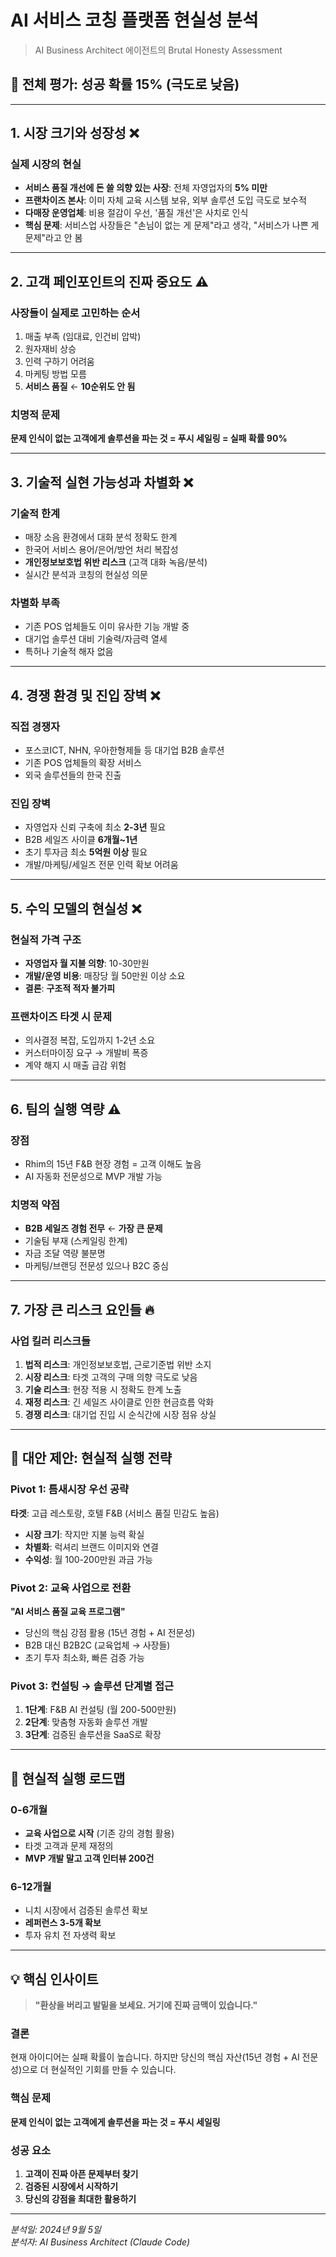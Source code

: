 # AI 서비스 코칭 플랫폼 현실성 분석

> AI Business Architect 에이전트의 Brutal Honesty Assessment

## 🚨 전체 평가: 성공 확률 15% (극도로 낮음)

---

## 1. 시장 크기와 성장성 ❌

### 실제 시장의 현실
- **서비스 품질 개선에 돈 쓸 의향 있는 사장**: 전체 자영업자의 **5% 미만**
- **프랜차이즈 본사**: 이미 자체 교육 시스템 보유, 외부 솔루션 도입 극도로 보수적
- **다매장 운영업체**: 비용 절감이 우선, '품질 개선'은 사치로 인식
- **핵심 문제**: 서비스업 사장들은 "손님이 없는 게 문제"라고 생각, "서비스가 나쁜 게 문제"라고 안 봄

---

## 2. 고객 페인포인트의 진짜 중요도 ⚠️

### 사장들이 실제로 고민하는 순서
1. 매출 부족 (임대료, 인건비 압박)
2. 원자재비 상승
3. 인력 구하기 어려움
4. 마케팅 방법 모름
5. **서비스 품질** ← **10순위도 안 됨**

### 치명적 문제
**문제 인식이 없는 고객에게 솔루션을 파는 것 = 푸시 세일링 = 실패 확률 90%**

---

## 3. 기술적 실현 가능성과 차별화 ❌

### 기술적 한계
- 매장 소음 환경에서 대화 분석 정확도 한계
- 한국어 서비스 용어/은어/방언 처리 복잡성
- **개인정보보호법 위반 리스크** (고객 대화 녹음/분석)
- 실시간 분석과 코칭의 현실성 의문

### 차별화 부족
- 기존 POS 업체들도 이미 유사한 기능 개발 중
- 대기업 솔루션 대비 기술력/자금력 열세
- 특허나 기술적 해자 없음

---

## 4. 경쟁 환경 및 진입 장벽 ❌

### 직접 경쟁자
- 포스코ICT, NHN, 우아한형제들 등 대기업 B2B 솔루션
- 기존 POS 업체들의 확장 서비스
- 외국 솔루션들의 한국 진출

### 진입 장벽
- 자영업자 신뢰 구축에 최소 **2-3년** 필요
- B2B 세일즈 사이클 **6개월~1년**
- 초기 투자금 최소 **5억원 이상** 필요
- 개발/마케팅/세일즈 전문 인력 확보 어려움

---

## 5. 수익 모델의 현실성 ❌

### 현실적 가격 구조
- **자영업자 월 지불 의향**: 10-30만원
- **개발/운영 비용**: 매장당 월 50만원 이상 소요
- **결론**: **구조적 적자 불가피**

### 프랜차이즈 타겟 시 문제
- 의사결정 복잡, 도입까지 1-2년 소요
- 커스터마이징 요구 → 개발비 폭증
- 계약 해지 시 매출 급감 위험

---

## 6. 팀의 실행 역량 ⚠️

### 장점
- Rhim의 15년 F&B 현장 경험 = 고객 이해도 높음
- AI 자동화 전문성으로 MVP 개발 가능

### 치명적 약점
- **B2B 세일즈 경험 전무** ← **가장 큰 문제**
- 기술팀 부재 (스케일링 한계)
- 자금 조달 역량 불분명
- 마케팅/브랜딩 전문성 있으나 B2C 중심

---

## 7. 가장 큰 리스크 요인들 🔥

### 사업 킬러 리스크들
1. **법적 리스크**: 개인정보보호법, 근로기준법 위반 소지
2. **시장 리스크**: 타겟 고객의 구매 의향 극도로 낮음
3. **기술 리스크**: 현장 적용 시 정확도 한계 노출
4. **재정 리스크**: 긴 세일즈 사이클로 인한 현금흐름 악화
5. **경쟁 리스크**: 대기업 진입 시 순식간에 시장 점유 상실

---

## 🎯 대안 제안: 현실적 실행 전략

### Pivot 1: 틈새시장 우선 공략
**타겟**: 고급 레스토랑, 호텔 F&B (서비스 품질 민감도 높음)
- **시장 크기**: 작지만 지불 능력 확실
- **차별화**: 럭셔리 브랜드 이미지와 연결
- **수익성**: 월 100-200만원 과금 가능

### Pivot 2: 교육 사업으로 전환
**"AI 서비스 품질 교육 프로그램"**
- 당신의 핵심 강점 활용 (15년 경험 + AI 전문성)
- B2B 대신 B2B2C (교육업체 → 사장들)
- 초기 투자 최소화, 빠른 검증 가능

### Pivot 3: 컨설팅 → 솔루션 단계별 접근
1. **1단계**: F&B AI 컨설팅 (월 200-500만원)
2. **2단계**: 맞춤형 자동화 솔루션 개발
3. **3단계**: 검증된 솔루션을 SaaS로 확장

---

## 🎪 현실적 실행 로드맵

### 0-6개월
- **교육 사업으로 시작** (기존 강의 경험 활용)
- 타겟 고객과 문제 재정의
- **MVP 개발 말고 고객 인터뷰 200건**

### 6-12개월
- 니치 시장에서 검증된 솔루션 확보
- **레퍼런스 3-5개 확보**
- 투자 유치 전 자생력 확보

---

## 💡 핵심 인사이트

> **"환상을 버리고 발밑을 보세요. 거기에 진짜 금맥이 있습니다."**

### 결론
현재 아이디어는 실패 확률이 높습니다. 하지만 당신의 핵심 자산(15년 경험 + AI 전문성)으로 더 현실적인 기회를 만들 수 있습니다.

### 핵심 문제
**문제 인식이 없는 고객에게 솔루션을 파는 것 = 푸시 세일링**

### 성공 요소
1. **고객이 진짜 아픈 문제부터 찾기**
2. **검증된 시장에서 시작하기**
3. **당신의 강점을 최대한 활용하기**

---

*분석일: 2024년 9월 5일*  
*분석자: AI Business Architect (Claude Code)*
